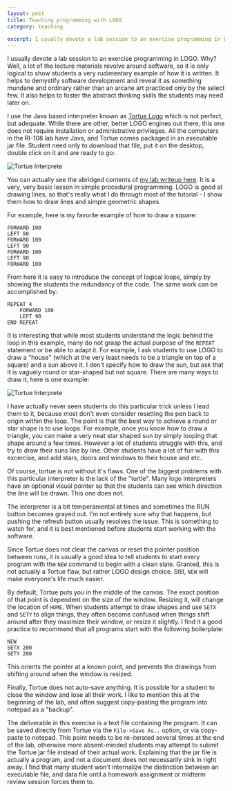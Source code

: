 ```yaml
---
layout: post
title: Teaching programming with LOGO
category: teaching

excerpt: I usually devote a lab session to an exercise programming in LOGO. Why? Well, a lot of the lecture materials revolve around software, so it is only logical to show students a very rudimentary example of how it is written. It helps to demystify software development and reveal it as something mundane and ordinary rather than an arcane art practiced only by the select few.
---
```


I usually devote a lab session to an exercise programming in LOGO. Why? Well, a lot of the lecture materials revolve around software, so it is only logical to show students a very rudimentary example of how it is written. It helps to demystify software development and reveal it as something mundane and ordinary rather than an arcane art practiced only by the select few. It also helps to foster the abstract thinking skills the students may need later on.

I use the Java based interpreter known as [Tortue Logo][1] which is not perfect, but adequate. While there are other, better LOGO engines out there, this one does not require installation or administrative privileges. All the computers in the RI-108 lab have Java, and Tortue comes packaged in an executable jar file. Student need only to download that file, put it on the desktop, double click on it and are ready to go:

![Tortue Interprete]({{site.baseurl}}/img/tortue.jpg)

You can actually see the abridged contents of [my lab writeup here][2]. It is a very, very basic lesson in simple procedural programming. LOGO is good at drawing lines, so that's really what I do through most of the tutorial - I show them how to draw lines and simple geometric shapes.

For example, here is my favorite example of how to draw a square:

    FORWARD 100
    LEFT 90
    FORWARD 100
    LEFT 90
    FORWARD 100
    LEFT 90
    FORWARD 100

From here it is easy to introduce the concept of logical loops, simply by showing the students the redundancy of the code. The same work can be accomplished by:

    REPEAT 4
        FORWARD 100
        LEFT 90
    END REPEAT

It is interesting that while most students understand the logic behind the loop in this example, many do not grasp the actual purpose of the `REPEAT` statement or be able to adapt it. For example, I ask students to use LOGO to draw a "house" (which at the very least needs to be a triangle on top of a square) and a sun above it. I don't specify how to draw the sun, but ask that it is vaguely round or star-shaped but not square. There are many ways to draw it, here is one example:

![Tortue Interprete]({{site.baseurl}}/img/tortue2.jpg)

I have actually never seen students do this particular trick unless I lead them to it, because most don't even consider resetting the pen back to origin within the loop. The point is that the best way to achieve a round or star shape is to use loops. For example, once you know how to draw a triangle, you can make a very neat star shaped sun by simply looping that shape around a few times. However a lot of students struggle with this, and try to draw their suns line by line. Other students have a lot of fun with this excercise, and add stars, doors and windows to their house and etc.

Of course, tortue is not without it's flaws. One of the biggest problems with this particular interpreter is the lack of the "turtle". Many logo interpreters have an optional visual pointer so that the students can see which direction the line will be drawn. This one does not.

The interpreter is a bit temperamental at times and sometimes the RUN button becomes grayed out. I'm not entirely sure why that happens, but pushing the refresh button usually resolves the issue. This is something to watch for, and it is best mentioned before students start working with the software.

Since Tortue does not clear the canvas or reset the pointer position between runs, it is usually a good idea to tell students to start every program with the `NEW` command to begin with a clean slate. Granted, this is not actually a Tortue flaw, but rather LOGO design choice. Still, `NEW` will make everyone's life much easier.

By default, Tortue puts you in the middle of the canvas. The exact position of that point is dependent on the size of the window. Resizing it, will change the location of `HOME`. When students attempt to draw shapes and use `SETX` and `SETY` to align things, they often become confused when things shift around after they maximize their window, or resize it slightly. I find it a good practice to recommend that all programs start with the following boilerplate:

    NEW
    SETX 200
    SETY 200
    
This orients the pointer at a known point, and prevents the drawings from shifting around when the window is resized.

Finally, Tortue does not auto-save anything. It is possible for a student to close the window and lose all their work. I like to mention this at the beginning of the lab, and often suggest copy-pasting the program into notepad as a "backup".

The deliverable in this exercise is a text file containing the program. It can be saved directly from Tortue via the `File->Save As..` option, or via copy-paste to notepad. This point needs to be re-iterated several times at the end of the lab, otherwise more absent-minded students may attempt to submit the Tortue jar file instead of their actual work. Explaining that the jar file is actually a program, and not a document does not necessarily sink in right away. I find that many student won't internalize the distinction between an executable file, and data file until a homework assignment or midterm review session forces them to.


[1]: http://tortue.sourceforge.net/
[2]: http://msuweb.montclair.edu/~maciakl/#!/programming
